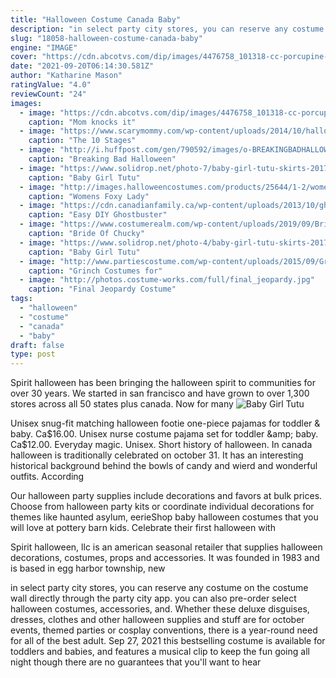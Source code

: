 ```yaml
---
title: "Halloween Costume Canada Baby"
description: "in select party city stores, you can reserve any costume on the costume wall directly through the party city app.  you can also pre-order select halloween costumes, accessories, and"
slug: "18058-halloween-costume-canada-baby"
engine: "IMAGE"
cover: "https://cdn.abcotvs.com/dip/images/4476758_101318-cc-porcupine-costume-img.jpg"
date: "2021-09-20T06:14:30.581Z"
author: "Katharine Mason"
ratingValue: "4.0"
reviewCount: "24"
images:
  - image: "https://cdn.abcotvs.com/dip/images/4476758_101318-cc-porcupine-costume-img.jpg"
    caption: "Mom knocks it"
  - image: "https://www.scarymommy.com/wp-content/uploads/2014/10/halloween-kids.jpg"
    caption: "The 10 Stages"
  - image: "http://i.huffpost.com/gen/790592/images/o-BREAKINGBADHALLOWEENCOSTUME-facebook.jpg"
    caption: "Breaking Bad Halloween"
  - image: "https://www.solidrop.net/photo-7/baby-girl-tutu-skirts-2017-summer-kids-mini-skirt-birthday-gift-toddler-party-lace-children-short-skirt-cute-princess-clothes.jpg"
    caption: "Baby Girl Tutu"
  - image: "http://images.halloweencostumes.com/products/25644/1-2/womens-foxy-lady-disco-costume.jpg"
    caption: "Womens Foxy Lady"
  - image: "https://cdn.canadianfamily.ca/wp-content/uploads/2013/10/ghostbuster.jpg"
    caption: "Easy DIY Ghostbuster"
  - image: "https://www.costumerealm.com/wp-content/uploads/2019/09/Bride-of-Chucky-Chucky-Tiffany-2-pack-NECA-Edicollector-00.jpg"
    caption: "Bride Of Chucky"
  - image: "https://www.solidrop.net/photo-4/baby-girl-tutu-skirts-2017-summer-kids-mini-skirt-birthday-gift-toddler-party-lace-children-short-skirt-cute-princess-clothes.jpg"
    caption: "Baby Girl Tutu"
  - image: "http://www.partiescostume.com/wp-content/uploads/2015/09/Grinch-Halloween-Costume.jpg"
    caption: "Grinch Costumes for"
  - image: "http://photos.costume-works.com/full/final_jeopardy.jpg"
    caption: "Final Jeopardy Costume"
tags:
  - "halloween"
  - "costume"
  - "canada"
  - "baby"
draft: false
type: post
---
```


Spirit halloween has been bringing the halloween spirit to communities for over 30 years. We started in san francisco and have grown to over 1,300 stores across all 50 states plus canada. Now for many
![Baby Girl Tutu](https://www.solidrop.net/photo-4/baby-girl-tutu-skirts-2017-summer-kids-mini-skirt-birthday-gift-toddler-party-lace-children-short-skirt-cute-princess-clothes.jpg "Baby Girl Tutu")

Unisex snug-fit matching halloween footie one-piece pajamas for toddler &amp; baby. Ca$16.00.  Unisex nurse costume pajama set for toddler &amp; baby. Ca$12.00. Everyday magic. Unisex. Short history of halloween. In canada halloween is traditionally celebrated on october 31. It has an interesting historical background behind the bowls of candy and wierd and wonderful outfits. According
<!--inArticleAds-->

<!--galleryOne-->

Our halloween party supplies include decorations and favors at bulk prices. Choose from halloween party kits or coordinate individual decorations for themes like haunted asylum, eerieShop baby halloween costumes that you will love at pottery barn kids. Celebrate their first halloween with
<!--inArticleAds-->

<!--galleryTwo-->

Spirit halloween, llc is an american seasonal retailer that supplies halloween decorations, costumes, props and accessories. It was founded in 1983 and is based in egg harbor township, new
<!--galleryThree-->

in select party city stores, you can reserve any costume on the costume wall directly through the party city app.  you can also pre-order select halloween costumes, accessories, and. Whether these deluxe disguises, dresses, clothes and other halloween supplies and stuff are for october events, themed parties or cosplay conventions, there is a year-round need for all of the best adult. Sep 27, 2021 this bestselling costume is available for toddlers and babies, and features a musical clip to keep the fun going all night  though there are no guarantees that you'll want to hear